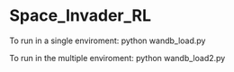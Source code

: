 # Space_Invader_RL



To run in a single enviroment:
  python wandb_load.py

To run in the multiple enviroment:
  python wandb_load2.py
  
  
  
